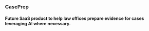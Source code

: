 ### CasePrep
#### Future SaaS product to help law offices prepare evidence for cases leveraging AI where necessary.

